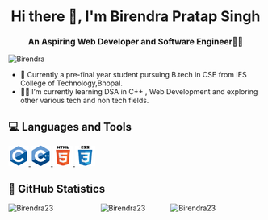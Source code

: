 <h1 align="center">Hi there 👋, I'm Birendra Pratap Singh</h1>
<h3 align="center">An Aspiring Web Developer and Software Engineer👨‍💻</h3>

<p align="left"> <img src="https://komarev.com/ghpvc/?username=Birendra23&label=Profile%20views&color=0e75b6&style=flat" alt="Birendra" /> </p>

- 🏫 Currently a pre-final year student pursuing B.tech in CSE from IES College of Technology,Bhopal.
- 🧑‍💻 I’m currently learning DSA in C++ , Web Development and exploring other various tech and non tech fields.

<h2 align="left">💻 Languages and Tools</h2>

<p align="left">  <a href="https://www.cprogramming.com/" target="_blank" rel="noreferrer"> <img src="https://raw.githubusercontent.com/devicons/devicon/master/icons/c/c-original.svg" alt="c" width="40" height="40"/> </a> <a href="https://www.w3schools.com/cpp/" target="_blank" rel="noreferrer"> <img src="https://raw.githubusercontent.com/devicons/devicon/master/icons/cplusplus/cplusplus-original.svg" alt="cplusplus" width="40" height="40"/> </a> <a href="https://www.w3.org/html/" target="_blank" rel="noreferrer"> <img src="https://raw.githubusercontent.com/devicons/devicon/master/icons/html5/html5-original-wordmark.svg" alt="html5" width="40" height="40"/> </a>  <a href="https://www.w3schools.com/css/" target="_blank" rel="noreferrer"> <img src="https://raw.githubusercontent.com/devicons/devicon/master/icons/css3/css3-original-wordmark.svg" alt="css3" width="40" height="40"/> </a> </a> <a href="https://getbootstrap.com" target="_blank" rel="noreferrer"> </a> 
</p>



<h2 align="left">📃 GitHub Statistics</h2>

<div style="display:flex; align-items:center;justify-content:center;">
<image width="440px" padding-left ="50px" src="https://github-readme-stats.vercel.app/api?username=Birendra23&theme=holi&show_icons=true" alt="Birendra23">

<image width="335px" src="https://github-readme-stats.vercel.app/api/top-langs/?username=Birendra23&theme=holi&layout=compact" alt="Birendra23">

<img width="440px" src="https://github-readme-streak-stats.herokuapp.com/?user=Birendra23&theme=github-dark-blue" alt="Birendra23">
</div>
